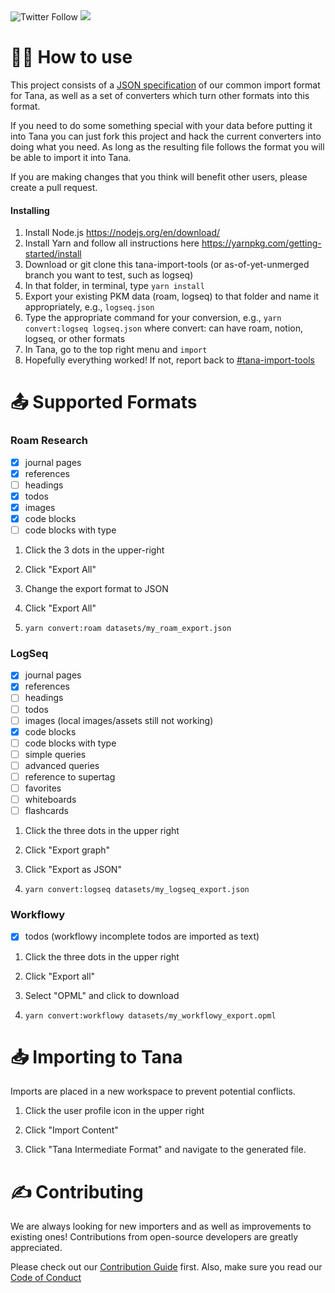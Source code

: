 <img alt="Twitter Follow" src="https://img.shields.io/twitter/follow/tana_inc?style=for-the-badge">

<img src='https://img.shields.io/github/license/tanainc/tana-import-tools?style=for-the-badge'>

# 👨‍💻 How to use

This project consists of a [JSON specification](https://github.com/tagrhub/tana-import-tools/blob/main/src/types/types.ts) of our common import format for Tana, as well as a set of converters which turn other formats into this format.

If you need to do some something special with your data before putting it into Tana you can just fork this project and hack the current converters into doing what you need. As long as the resulting file follows the format you will be able to import it into Tana.

If you are making changes that you think will benefit other users, please create a pull request.

#### Installing
1. Install Node.js https://nodejs.org/en/download/
2. Install Yarn and follow all instructions here https://yarnpkg.com/getting-started/install
3. Download or git clone this tana-import-tools (or as-of-yet-unmerged branch you want to test, such as logseq)
4. In that folder, in terminal, type `yarn install`
5. Export your existing PKM data (roam, logseq) to that folder and name it appropriately, e.g., `logseq.json`
6. Type the appropriate command for your conversion, e.g., `yarn convert:logseq logseq.json` where convert: can have roam, notion, logseq, or other formats
7. In Tana, go to the top right menu and `import`
8. Hopefully everything worked! If not, report back to [#tana-import-tools](https://tanacommunity.slack.com/archives/C044X2ZC335)

# 📤 Supported Formats 

### Roam Research

 - [x] journal pages
 - [x] references
 - [ ] headings
 - [x] todos
 - [x] images
 - [x] code blocks
 - [ ] code blocks with type

1. Click the 3 dots in the upper-right

2. Click "Export All"

3. Change the export format to JSON

4. Click "Export All"

5. `yarn convert:roam datasets/my_roam_export.json`

### LogSeq

 - [x] journal pages
 - [x] references
 - [ ] headings
 - [ ] todos
 - [ ] images (local images/assets still not working)
 - [x] code blocks
 - [ ] code blocks with type
 - [ ] simple queries
 - [ ] advanced queries
 - [ ] reference to supertag
 - [ ] favorites
 - [ ] whiteboards
 - [ ] flashcards

1. Click the three dots in the upper right

2. Click "Export graph"

3. Click "Export as JSON"

4. `yarn convert:logseq datasets/my_logseq_export.json`

### Workflowy

- [x] todos (workflowy incomplete todos are imported as text)

1. Click the three dots in the upper right

2. Click "Export all"

3. Select "OPML" and click to download

4. `yarn convert:workflowy datasets/my_workflowy_export.opml`

# 📥 Importing to Tana

Imports are placed in a new workspace to prevent potential conflicts.

1. Click the user profile icon in the upper right

2. Click "Import Content"

3. Click "Tana Intermediate Format" and navigate to the generated file.

# ✍️ Contributing

We are always looking for new importers and as well as improvements to existing ones! Contributions from open-source developers are greatly appreciated.

Please check out our [Contribution Guide](CONTRIBUTING.md) first. Also, make sure you read our [Code of Conduct](CODE_OF_CONDUCT.md)
